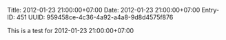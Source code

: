 Title: 2012-01-23 21:00:00+07:00
Date: 2012-01-23 21:00:00+07:00
Entry-ID: 451
UUID: 959458ce-4c36-4a92-a4a8-9d8d4575f876

This is a test for 2012-01-23 21:00:00+07:00
